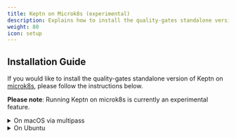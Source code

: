 ```yaml
---
title: Keptn on Microk8s (experimental)
description: Explains how to install the quality-gates standalone version of Keptn on Microk8s. 
weight: 80
icon: setup
---
```


## Installation Guide

If you would like to install the quality-gates standalone version of Keptn on [microk8s](https://microk8s.io/), please follow the instructions below.

**Please note**: Running Keptn on microk8s is currently an experimental feature.

<details><summary>On macOS via multipass</summary>
<p>
If you are using macOS, you will need to run microk8s using [multipass](https://multipass.run/). You can install multipass using either the [multipass installer](https://github.com/canonical/multipass/releases/download/v1.0.0/multipass-1.0.0%2Bmac-Darwin.pkg), or by using brew:

  ```console
  brew cask install multipass
  ```

After you have installed multipass, you can install Keptn using the following commands:

  ```console
  multipass launch --name microk8s-vm --mem 8G --disk 40G --cpus 2
  multipass exec microk8s-vm -- sudo snap install microk8s --classic
  multipass exec microk8s-vm -- sudo iptables -P FORWARD ACCEPT
  multipass exec microk8s-vm -- sudo microk8s.enable dns
  multipass exec microk8s-vm -- sudo microk8s.enable dns ingress
  multipass exec microk8s-vm -- sudo microk8s.enable storage
  multipass exec microk8s-vm -- sudo /snap/bin/microk8s.config > kubeconfig

  export KUBECONFIG=./kubeconfig
  kubectl apply -f https://raw.githubusercontent.com/google/metallb/v0.8.3/manifests/metallb.yaml
  multipass exec microk8s-vm -- sudo ifconfig

  keptn install --platform=kubernetes --keptn-installer-image=keptn/installer:0.6.0 --use-case=quality-gates --gateway=NodePort
  ```

Afterwards, you are ready to use Keptn for the use case of [Keptn Quality Gates](../../usecases/quality-gates/).
</p>
</details>

<details><summary>On Ubuntu</summary>
<p>
If you are using Ubuntu, you can install Keptn using the following commands:

  ```console
  sudo snap install microk8s --classic
  sudo iptables -P FORWARD ACCEPT
  sudo microk8s.enable dns
  sudo microk8s.enable dns ingress
  sudo microk8s.enable storage
  sudo /snap/bin/microk8s.config > kubeconfig
  export KUBECONFIG=./kubeconfig
  kubectl apply -f https://raw.githubusercontent.com/google/metallb/v0.8.3/manifests/metallb.yaml

  keptn install --platform=kubernetes --keptn-installer-image=keptn/installer:0.6.0 --use-case=quality-gates --gateway=NodePort
  ```

Afterwards, you are ready to use Keptn for the use case of [Keptn Quality Gates](../../usecases/quality-gates/).
</p>
</details>
